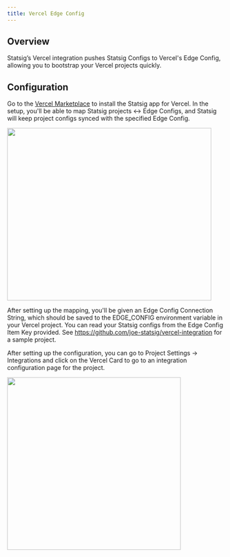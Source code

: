 ```yaml
---
title: Vercel Edge Config
---
```


## Overview
Statsig’s Vercel integration pushes Statsig Configs to Vercel's Edge Config, allowing you to bootstrap your Vercel projects quickly.

## Configuration
Go to the [Vercel Marketplace](https://vercel.com/integrations/statsig) to install the Statsig app for Vercel. In the setup, you'll be able to map Statsig projects <-> Edge Configs, and Statsig will keep project configs synced with the specified Edge Config.

<img src="https://user-images.githubusercontent.com/87334575/205374493-08dfc561-2095-45f2-be10-bba1a1958bf9.png" width="474" height="400" />

After setting up the mapping, you'll be given an Edge Config Connection String, which should be saved to the EDGE_CONFIG environment variable in your Vercel project. You can read your Statsig configs from the Edge Config Item Key provided. See https://github.com/joe-statsig/vercel-integration for a sample project.

After setting up the configuration, you can go to Project Settings -> Integrations and click on the Vercel Card to go to an integration configuration page for the project.

<img src="https://user-images.githubusercontent.com/87334575/205373841-c347767e-db59-4763-8d9e-1f55b8970c2d.png" width="403" height="400" />

